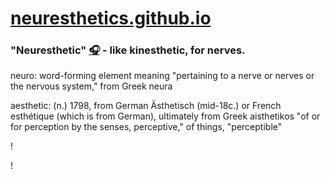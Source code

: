 # [neuresthetics.github.io](https://github.com/neuresthetics)

### "Neuresthetic" [🎧](https://translate.google.com/?sl=auto&tl=en&text=neuresthetic&op=translate) - like kinesthetic, for nerves.

neuro: word-forming element meaning "pertaining to a nerve or nerves or the nervous system," from Greek neura

aesthetic: (n.) 1798, from German Ästhetisch (mid-18c.) or French esthétique (which is from German), ultimately from Greek aisthetikos "of or for perception by the senses, perceptive," of things, "perceptible"

<!---
<html>
  <head>
    <meta name="viewport" content="width=device-width, initial-scale=1">
    <style>
    </style>
  </head>
<body>
  <script>
  </script>
</body>
</html>
--->
<html>
  <p>!</p>
</html>

<html>
  <p>!</p>
</html>
